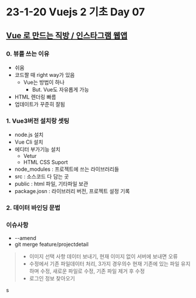 # 23-1-20 Vuejs 2 기초 Day 07

## [Vue 로 만드는 직방 / 인스타그램 웹앱](https://www.youtube.com/watch?v=-tVaahsXpwk&list=PLfLgtT94nNq3Br68sEe26jkOqCPK_8UQ-)

### 0. 뷰를 쓰는 이유

- 쉬움
- 코드짤 때 right way가 있음
  - Vue는 방법이 하나
    - But. Vue도 자유롭게 가능
- HTML 렌더링 빠름
- 업데이트가 꾸준히 잘됨

### 1. Vue3버전 설치랑 셋팅

- node.js 설치
- Vue Cli 설치
- 에디터 부가기능 설치
  - Vetur
  - HTML CSS Suport
- node_modules : 프로젝트에 쓰는 라이브러리들
- src : 소스코드 다 담는 곳
- public : html 파일, 기타파일 보관
- package.josn : 라이브러리 버전, 프로젝트 설정 기록

### 2. 데이터 바인딩 문법



### 이슈사항

- --amend
- git merge feature/projectdetail

> - 이미지 선택 사항 데이터 보내기, 현재 이미지 없이 서버에 보내면 오류
> - 수정에서 기존 파일데이터 처리, 3가지 경우의수 현재 기존에 있는 파일 유지하며 수정, 새로운 파일로 수정, 기존 파일 제거 후 수정
> - 로그인 정보 찾아오기

s
